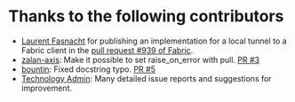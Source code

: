 Thanks to the following contributors
====================================
* [Laurent Fasnacht](https://github.com/lfasnacht) for publishing an implementation for a local tunnel to a Fabric
  client in the [pull request #939 of Fabric](https://github.com/fabric/fabric/pull/939).
* [zalan-axis](https://github.com/zalan-axis): Make it possible to set raise_on_error with pull.
  [PR #3](https://github.com/merll/docker-fabric/pull/3)
* [bountin](https://github.com/bountin): Fixed docstring typo. [PR #5](https://github.com/merll/docker-fabric/pull/5)
* [Technology Admin](https://github.com/ambsw-technology): Many detailed issue reports and suggestions for improvement.
